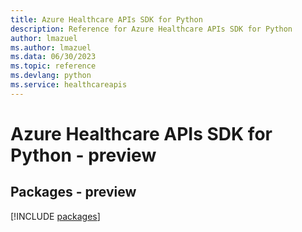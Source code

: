 ```yaml
---
title: Azure Healthcare APIs SDK for Python
description: Reference for Azure Healthcare APIs SDK for Python
author: lmazuel
ms.author: lmazuel
ms.data: 06/30/2023
ms.topic: reference
ms.devlang: python
ms.service: healthcareapis
---
```

# Azure Healthcare APIs SDK for Python - preview
## Packages - preview
[!INCLUDE [packages](healthcare-apis-index.md)]